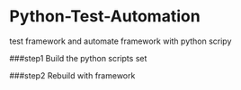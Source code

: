 # Python-Test-Automation
test framework and automate framework with python scripy

###step1
Build the python scripts set

###step2
Rebuild with framework
